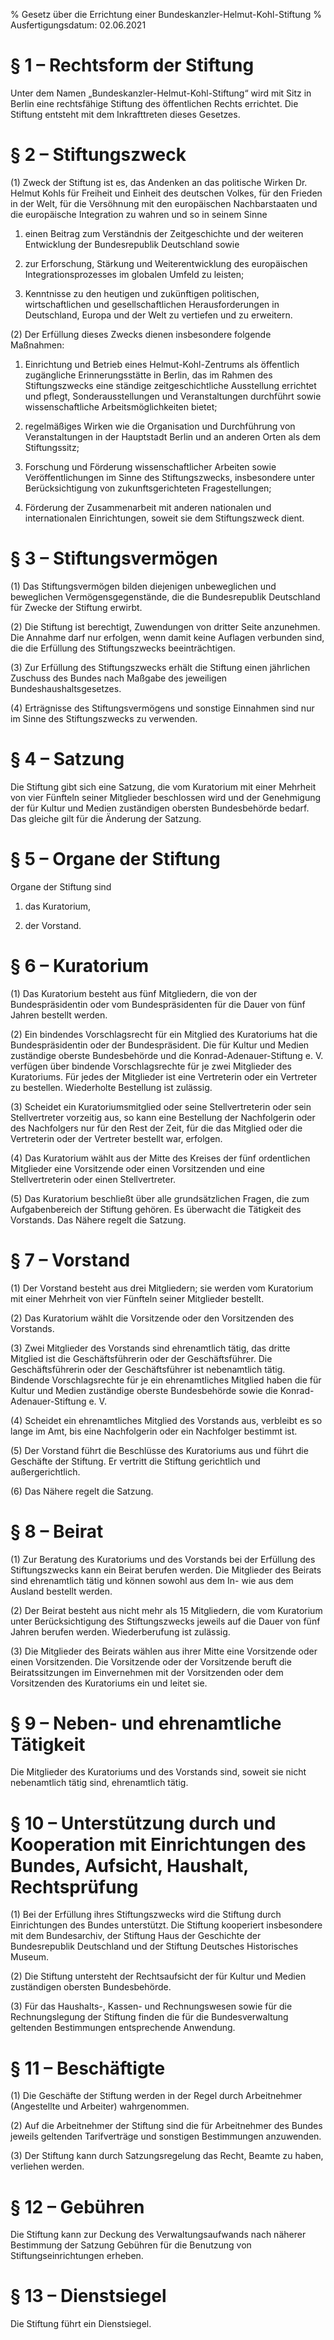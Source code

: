 % Gesetz über die Errichtung einer Bundeskanzler-Helmut-Kohl-Stiftung
% Ausfertigungsdatum: 02.06.2021
 
# § 1 – Rechtsform der Stiftung

Unter dem Namen „Bundeskanzler-Helmut-Kohl-Stiftung“ wird mit Sitz in Berlin eine rechtsfähige Stiftung des öffentlichen Rechts errichtet. Die Stiftung entsteht mit dem Inkrafttreten dieses Gesetzes.

# § 2 – Stiftungszweck

(1) Zweck der Stiftung ist es, das Andenken an das politische Wirken Dr. Helmut Kohls für Freiheit und Einheit des deutschen Volkes, für den Frieden in der Welt, für die Versöhnung mit den europäischen Nachbarstaaten und die europäische Integration zu wahren und so in seinem Sinne

1. einen Beitrag zum Verständnis der Zeitgeschichte und der weiteren Entwicklung der Bundesrepublik Deutschland sowie

2. zur Erforschung, Stärkung und Weiterentwicklung des europäischen Integrationsprozesses im globalen Umfeld zu leisten;

3. Kenntnisse zu den heutigen und zukünftigen politischen, wirtschaftlichen und gesellschaftlichen Herausforderungen in Deutschland, Europa und der Welt zu vertiefen und zu erweitern.

(2) Der Erfüllung dieses Zwecks dienen insbesondere folgende Maßnahmen:

1. Einrichtung und Betrieb eines Helmut-Kohl-Zentrums als öffentlich zugängliche Erinnerungsstätte in Berlin, das im Rahmen des Stiftungszwecks eine ständige zeitgeschichtliche Ausstellung errichtet und pflegt, Sonderausstellungen und Veranstaltungen durchführt sowie wissenschaftliche Arbeitsmöglichkeiten bietet;

2. regelmäßiges Wirken wie die Organisation und Durchführung von Veranstaltungen in der Hauptstadt Berlin und an anderen Orten als dem Stiftungssitz;

3. Forschung und Förderung wissenschaftlicher Arbeiten sowie Veröffentlichungen im Sinne des Stiftungszwecks, insbesondere unter Berücksichtigung von zukunftsgerichteten Fragestellungen;

4. Förderung der Zusammenarbeit mit anderen nationalen und internationalen Einrichtungen, soweit sie dem Stiftungszweck dient.

# § 3 – Stiftungsvermögen

(1) Das Stiftungsvermögen bilden diejenigen unbeweglichen und beweglichen Vermögensgegenstände, die die Bundesrepublik Deutschland für Zwecke der Stiftung erwirbt.

(2) Die Stiftung ist berechtigt, Zuwendungen von dritter Seite anzunehmen. Die Annahme darf nur erfolgen, wenn damit keine Auflagen verbunden sind, die die Erfüllung des Stiftungszwecks beeinträchtigen.

(3) Zur Erfüllung des Stiftungszwecks erhält die Stiftung einen jährlichen Zuschuss des Bundes nach Maßgabe des jeweiligen Bundeshaushaltsgesetzes.

(4) Erträgnisse des Stiftungsvermögens und sonstige Einnahmen sind nur im Sinne des Stiftungszwecks zu verwenden.

# § 4 – Satzung

Die Stiftung gibt sich eine Satzung, die vom Kuratorium mit einer Mehrheit von vier Fünfteln seiner Mitglieder beschlossen wird und der Genehmigung der für Kultur und Medien zuständigen obersten Bundesbehörde bedarf. Das gleiche gilt für die Änderung der Satzung.

# § 5 – Organe der Stiftung

Organe der Stiftung sind

1. das Kuratorium,

2. der Vorstand.

# § 6 – Kuratorium

(1) Das Kuratorium besteht aus fünf Mitgliedern, die von der Bundespräsidentin oder vom Bundespräsidenten für die Dauer von fünf Jahren bestellt werden.

(2) Ein bindendes Vorschlagsrecht für ein Mitglied des Kuratoriums hat die Bundespräsidentin oder der Bundespräsident. Die für Kultur und Medien zuständige oberste Bundesbehörde und die Konrad-Adenauer-Stiftung e. V. verfügen über bindende Vorschlagsrechte für je zwei Mitglieder des Kuratoriums. Für jedes der Mitglieder ist eine Vertreterin oder ein Vertreter zu bestellen. Wiederholte Bestellung ist zulässig.

(3) Scheidet ein Kuratoriumsmitglied oder seine Stellvertreterin oder sein Stellvertreter vorzeitig aus, so kann eine Bestellung der Nachfolgerin oder des Nachfolgers nur für den Rest der Zeit, für die das Mitglied oder die Vertreterin oder der Vertreter bestellt war, erfolgen.

(4) Das Kuratorium wählt aus der Mitte des Kreises der fünf ordentlichen Mitglieder eine Vorsitzende oder einen Vorsitzenden und eine Stellvertreterin oder einen Stellvertreter.

(5) Das Kuratorium beschließt über alle grundsätzlichen Fragen, die zum Aufgabenbereich der Stiftung gehören. Es überwacht die Tätigkeit des Vorstands. Das Nähere regelt die Satzung.

# § 7 – Vorstand

(1) Der Vorstand besteht aus drei Mitgliedern; sie werden vom Kuratorium mit einer Mehrheit von vier Fünfteln seiner Mitglieder bestellt.

(2) Das Kuratorium wählt die Vorsitzende oder den Vorsitzenden des Vorstands.

(3) Zwei Mitglieder des Vorstands sind ehrenamtlich tätig, das dritte Mitglied ist die Geschäftsführerin oder der Geschäftsführer. Die Geschäftsführerin oder der Geschäftsführer ist nebenamtlich tätig. Bindende Vorschlagsrechte für je ein ehrenamtliches Mitglied haben die für Kultur und Medien zuständige oberste Bundesbehörde sowie die Konrad-Adenauer-Stiftung e. V.

(4) Scheidet ein ehrenamtliches Mitglied des Vorstands aus, verbleibt es so lange im Amt, bis eine Nachfolgerin oder ein Nachfolger bestimmt ist.

(5) Der Vorstand führt die Beschlüsse des Kuratoriums aus und führt die Geschäfte der Stiftung. Er vertritt die Stiftung gerichtlich und außergerichtlich.

(6) Das Nähere regelt die Satzung.

# § 8 – Beirat

(1) Zur Beratung des Kuratoriums und des Vorstands bei der Erfüllung des Stiftungszwecks kann ein Beirat berufen werden. Die Mitglieder des Beirats sind ehrenamtlich tätig und können sowohl aus dem In- wie aus dem Ausland bestellt werden.

(2) Der Beirat besteht aus nicht mehr als 15 Mitgliedern, die vom Kuratorium unter Berücksichtigung des Stiftungszwecks jeweils auf die Dauer von fünf Jahren berufen werden. Wiederberufung ist zulässig.

(3) Die Mitglieder des Beirats wählen aus ihrer Mitte eine Vorsitzende oder einen Vorsitzenden. Die Vorsitzende oder der Vorsitzende beruft die Beiratssitzungen im Einvernehmen mit der Vorsitzenden oder dem Vorsitzenden des Kuratoriums ein und leitet sie.

# § 9 – Neben- und ehrenamtliche Tätigkeit

Die Mitglieder des Kuratoriums und des Vorstands sind, soweit sie nicht nebenamtlich tätig sind, ehrenamtlich tätig.

# § 10 – Unterstützung durch und Kooperation mit Einrichtungen des Bundes, Aufsicht, Haushalt, Rechtsprüfung

(1) Bei der Erfüllung ihres Stiftungszwecks wird die Stiftung durch Einrichtungen des Bundes unterstützt. Die Stiftung kooperiert insbesondere mit dem Bundesarchiv, der Stiftung Haus der Geschichte der Bundesrepublik Deutschland und der Stiftung Deutsches Historisches Museum.

(2) Die Stiftung untersteht der Rechtsaufsicht der für Kultur und Medien zuständigen obersten Bundesbehörde.

(3) Für das Haushalts-, Kassen- und Rechnungswesen sowie für die Rechnungslegung der Stiftung finden die für die Bundesverwaltung geltenden Bestimmungen entsprechende Anwendung.

# § 11 – Beschäftigte

(1) Die Geschäfte der Stiftung werden in der Regel durch Arbeitnehmer (Angestellte und Arbeiter) wahrgenommen.

(2) Auf die Arbeitnehmer der Stiftung sind die für Arbeitnehmer des Bundes jeweils geltenden Tarifverträge und sonstigen Bestimmungen anzuwenden.

(3) Der Stiftung kann durch Satzungsregelung das Recht, Beamte zu haben, verliehen werden.

# § 12 – Gebühren

Die Stiftung kann zur Deckung des Verwaltungsaufwands nach näherer Bestimmung der Satzung Gebühren für die Benutzung von Stiftungseinrichtungen erheben.

# § 13 – Dienstsiegel

Die Stiftung führt ein Dienstsiegel.

